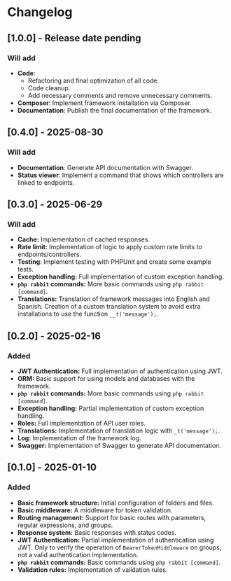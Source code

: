 # Changelog
## [1.0.0] - Release date pending
### Will add
- **Code**:
  - Refactoring and final optimization of all code.
  - Code cleanup.
  - Add necessary comments and remove unnecessary comments.
- **Composer**: Implement framework installation via Composer.
- **Documentation**: Publish the final documentation of the framework.

## [0.4.0] - 2025-08-30
### Will add
- **Documentation**: Generate API documentation with Swagger.
- **Status viewer**: Implement a command that shows which controllers are linked to endpoints.

## [0.3.0] - 2025-06-29
### Will add
- **Cache:** Implementation of cached responses.
- **Rate limit:** Implementation of logic to apply custom rate limits to endpoints/controllers.
- **Testing**: Implement testing with PHPUnit and create some example tests.
- **Exception handling:** Full implementation of custom exception handling.
- **`php rabbit` commands:** More basic commands using `php rabbit [command]`.
- **Translations:** Translation of framework messages into English and Spanish. Creation of a custom translation system to avoid extra installations to use the function `__t('message');`.

## [0.2.0] - 2025-02-16
### Added
- **JWT Authentication:** Full implementation of authentication using JWT.
- **ORM:** Basic support for using models and databases with the framework.
- **`php rabbit` commands:** More basic commands using `php rabbit [command]`.
- **Exception handling:** Partial implementation of custom exception handling.
- **Roles:** Full implementation of API user roles.
- **Translations:** Implementation of translation logic with `_t('message');`.
- **Log:** Implementation of the framework log.
- **Swagger:** Implementation of Swagger to generate API documentation.

## [0.1.0] - 2025-01-10
### Added
- **Basic framework structure:** Initial configuration of folders and files.
- **Basic middleware:** A middleware for token validation.
- **Routing management:** Support for basic routes with parameters, regular expressions, and groups.
- **Response system:** Basic responses with status codes.
- **JWT Authentication:** Partial implementation of authentication using JWT. Only to verify the operation of `BearerTokenMiddleware` on groups, not a valid authentication implementation.
- **`php rabbit` commands:** Basic commands using `php rabbit [command]`.
- **Validation rules:** Implementation of validation rules.
